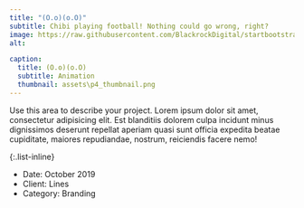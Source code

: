 ```yaml
---
title: "(O.o)(o.O)"
subtitle: Chibi playing football! Nothing could go wrong, right?
image: https://raw.githubusercontent.com/BlackrockDigital/startbootstrap-agency/master/src/assets/img/portfolio/04-full.jpg
alt: 

caption:
  title: (O.o)(o.O)
  subtitle: Animation
  thumbnail: assets\p4_thumbnail.png
---
```

Use this area to describe your project. Lorem ipsum dolor sit amet, consectetur adipisicing elit. Est blanditiis dolorem culpa incidunt minus dignissimos deserunt repellat aperiam quasi sunt officia expedita beatae cupiditate, maiores repudiandae, nostrum, reiciendis facere nemo!

{:.list-inline}
- Date: October 2019
- Client: Lines
- Category: Branding

